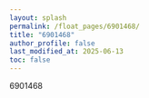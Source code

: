 ```yaml
---
layout: splash
permalink: /float_pages/6901468/
title: "6901468"
author_profile: false
last_modified_at: 2025-06-13
toc: false
---
```

 
6901468

